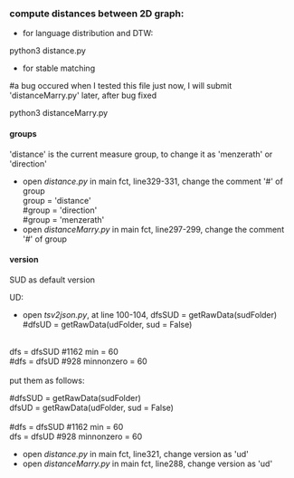 ### compute distances between 2D graph:


* for language distribution and DTW:

python3 distance.py

* for stable matching 

#a bug occured when I tested this file just now, I will submit 'distanceMarry.py' later, after bug fixed

python3 distanceMarry.py

#### groups
'distance' is the current measure group,
to change it as 'menzerath' or 'direction'

* open *distance.py* in main fct, line329-331, change the comment '#' of group <br/>
   group = 'distance' <br/>
    #group = 'direction'<br/>
    #group = 'menzerath'<br/>
* open *distanceMarry.py* in main fct, line297-299, change the comment '#' of group 


#### version
SUD as default version

UD:
* open *tsv2json.py*, at line 100-104, 
dfsSUD = getRawData(sudFolder)<br/>
#dfsUD = getRawData(udFolder, sud = False)
<br/>
dfs = dfsSUD #1162 min = 60 <br/>
#dfs = dfsUD #928 minnonzero = 60<br/>
<br/>
put them as follows:

#dfsSUD = getRawData(sudFolder)<br/>
dfsUD = getRawData(udFolder, sud = False)<br/>
<br/>
#dfs = dfsSUD #1162 min = 60 <br/>
dfs = dfsUD #928 minnonzero = 60 <br/>

* open *distance.py* in main fct, line321, change version as 'ud'
* open *distanceMarry.py* in main fct, line288, change version as 'ud'

